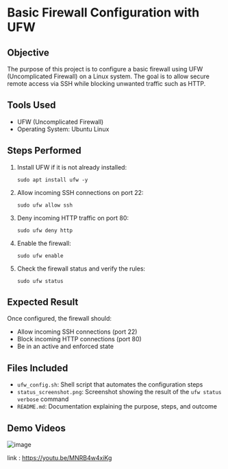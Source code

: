 # Basic Firewall Configuration with UFW

## Objective

The purpose of this project is to configure a basic firewall using UFW (Uncomplicated Firewall) on a Linux system. The goal is to allow secure remote access via SSH while blocking unwanted traffic such as HTTP.

## Tools Used

- UFW (Uncomplicated Firewall)
- Operating System: Ubuntu Linux

## Steps Performed

1. Install UFW if it is not already installed:
   ```
   sudo apt install ufw -y
   ```

2. Allow incoming SSH connections on port 22:
   ```
   sudo ufw allow ssh
   ```

3. Deny incoming HTTP traffic on port 80:
   ```
   sudo ufw deny http
   ```

4. Enable the firewall:
   ```
   sudo ufw enable
   ```

5. Check the firewall status and verify the rules:
   ```
   sudo ufw status 
   ```

## Expected Result

Once configured, the firewall should:
- Allow incoming SSH connections (port 22)
- Block incoming HTTP connections (port 80)
- Be in an active and enforced state

## Files Included

- `ufw_config.sh`: Shell script that automates the configuration steps
- `status_screenshot.png`: Screenshot showing the result of the `ufw status verbose` command
- `README.md`: Documentation explaining the purpose, steps, and outcome

## Demo Videos
![image](https://github.com/user-attachments/assets/1020f493-70b4-493a-8074-77bbda3490b4)

link : https://youtu.be/MNRB4w4xiKg
